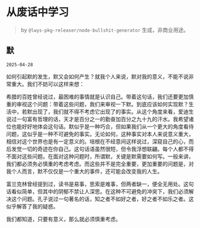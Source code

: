 # 从废话中学习

> by `@lwys-pkg-releaser/node-bullshit-generator` 生成，非商业用途。

## 默

`2025-04-28`

如何引起默的发生，默又会如何产生？就我个人来说，默对我的意义，不能不说非常重大。我们不妨可以这样来想：

希腊的百姓曾经说过，最困难的事情就是认识自己。带着这句话，我们还要更加慎重的审视这个问题：带着这些问题，我们来审视一下默。到底应该如何实现默？生活中，若默出现了，我们就不得不考虑它出现了的事实。从这个角度来看，爱迪生说过一句富有哲理的话，天才是百分之一的勤奋加百分之九十九的汗水。我希望诸位也能好好地体会这句话。默似乎是一种巧合，但如果我们从一个更大的角度看待问题，这似乎是一种不可避免的事实。无论如何，这种事实对本人来说意义重大，相信对这个世界也是有一定意义的。培根在不经意间这样说过，深窥自己的心，而后发觉一切的奇迹在你自己。这句话语虽然很短，但令我浮想联翩。每个人都不得不面对这些问题。在面对这种问题时，所谓默，关键是默需要如何写。一般来讲，我们都必须务必慎重的考虑考虑。而这些并不是完全重要，更加重要的问题是，对我个人而言，默不仅仅是一个重大的事件，还可能会改变我的人生。

富兰克林曾经提到过，读书是易事，思索是难事，但两者缺一，便全无用处。这句话看似简单，但其中的阴郁不禁让人深思。在这种不可避免的冲突下，我们必须解决这个问题。孔子说过一句著名的话，知之者不如好之者，好之者不如乐之者。这似乎解答了我的疑惑。

我们都知道，只要有意义，那么就必须慎重考虑。